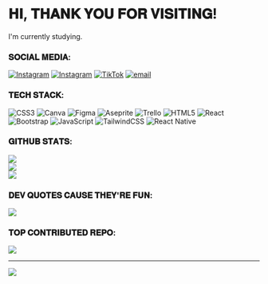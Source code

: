 # 𝐇𝐈, 𝐓𝐇𝐀𝐍𝐊 𝐘𝐎𝐔 𝐅𝐎𝐑 𝐕𝐈𝐒𝐈𝐓𝐈𝐍𝐆!
I'm currently studying.


### 𝐒𝐎𝐂𝐈𝐀𝐋 𝐌𝐄𝐃𝐈𝐀:
[![Instagram](https://img.shields.io/badge/Instagram-%23E4405F.svg?logo=Instagram&logoColor=white)](https://instagram.com/ssyn.ced) [![Instagram](https://img.shields.io/badge/Instagram-%23E4405F.svg?logo=Instagram&logoColor=white)](https://instagram.com/sov.zone) [![TikTok](https://img.shields.io/badge/TikTok-%23000000.svg?logo=TikTok&logoColor=white)](https://tiktok.com/@@sovzone) [![email](https://img.shields.io/badge/Email-D14836?logo=gmail&logoColor=white)](mailto:sovzone.dev@outook.com) 

### 𝐓𝐄𝐂𝐇 𝐒𝐓𝐀𝐂𝐊:
![CSS3](https://img.shields.io/badge/css3-%231572B6.svg?style=for-the-badge&logo=css3&logoColor=white) ![Canva](https://img.shields.io/badge/Canva-%2300C4CC.svg?style=for-the-badge&logo=Canva&logoColor=white) ![Figma](https://img.shields.io/badge/figma-%23F24E1E.svg?style=for-the-badge&logo=figma&logoColor=white) ![Aseprite](https://img.shields.io/badge/Aseprite-FFFFFF?style=for-the-badge&logo=Aseprite&logoColor=#7D929E) ![Trello](https://img.shields.io/badge/Trello-%23026AA7.svg?style=for-the-badge&logo=Trello&logoColor=white) ![HTML5](https://img.shields.io/badge/html5-%23E34F26.svg?style=for-the-badge&logo=html5&logoColor=white) ![React](https://img.shields.io/badge/react-%2320232a.svg?style=for-the-badge&logo=react&logoColor=%2361DAFB) ![Bootstrap](https://img.shields.io/badge/bootstrap-%238511FA.svg?style=for-the-badge&logo=bootstrap&logoColor=white) ![JavaScript](https://img.shields.io/badge/javascript-%23323330.svg?style=for-the-badge&logo=javascript&logoColor=%23F7DF1E) ![TailwindCSS](https://img.shields.io/badge/tailwindcss-%2338B2AC.svg?style=for-the-badge&logo=tailwind-css&logoColor=white) ![React Native](https://img.shields.io/badge/react_native-%2320232a.svg?style=for-the-badge&logo=react&logoColor=%2361DAFB)
### 𝐆𝐈𝐓𝐇𝐔𝐁 𝐒𝐓𝐀𝐓𝐒:
![](https://github-readme-stats.vercel.app/api?username=lxuiejane&theme=shadow_blue&hide_border=false&include_all_commits=false&count_private=false)<br/>
![](https://nirzak-streak-stats.vercel.app/?user=lxuiejane&theme=shadow_blue&hide_border=false)<br/>
![](https://github-readme-stats.vercel.app/api/top-langs/?username=lxuiejane&theme=shadow_blue&hide_border=false&include_all_commits=false&count_private=false&layout=compact)

### 𝐃𝐄𝐕 𝐐𝐔𝐎𝐓𝐄𝐒 𝐂𝐀𝐔𝐒𝐄 𝐓𝐇𝐄𝐘'𝐑𝐄 𝐅𝐔𝐍:
![](https://quotes-github-readme.vercel.app/api?type=horizontal&theme=dark)

### 𝐓𝐎𝐏 𝐂𝐎𝐍𝐓𝐑𝐈𝐁𝐔𝐓𝐄𝐃 𝐑𝐄𝐏𝐎:
![](https://github-contributor-stats.vercel.app/api?username=lxuiejane&limit=5&theme=shadow_blue&combine_all_yearly_contributions=true)

---
[![](https://visitcount.itsvg.in/api?id=lxuiejane&icon=9&color=1)](https://visitcount.itsvg.in)

<!-- Proudly created with GPRM ( https://gprm.itsvg.in ) -->
